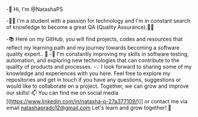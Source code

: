 -👋 Hi, I'm @NatashaPS

-👨‍🎓 I'm a student with a passion for technology and I'm in constant search of knowledge to become a great QA (Quality Assurance).👨‍💻

-📚 Here on my GitHub, you will find projects, codes and resources that reflect my learning path and my journey towards becoming a software quality expert.. 🧪
-🌱 I'm constantly improving my skills in software testing, automation, and exploring new technologies that can contribute to the quality of products and processes.
-💡 I look forward to sharing some of my knowledge and experiences with you here. Feel free to explore my repositories and get in touch if you have any questions, suggestions or would like to collaborate on a project. Together, we can grow and improve our skills!
📫  You can find me on social media [(https://www.linkedin.com/in/natasha-p-27a377109/)]] or contact me via email natashaprado12@gmail.com
Let's learn and grow together! 🚀

<!---
NatashaPS/NatashaPS is a ✨ special ✨ repository because its `README.md` (this file) appears on your GitHub profile.
You can click the Preview link to take a look at your changes.
--->

